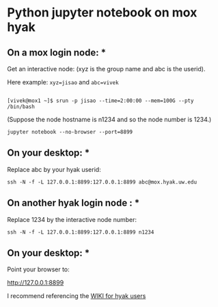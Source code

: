 # Python jupyter notebook on mox hyak
## On a mox login node: *

Get an interactive node: (xyz is the group name and abc is the userid).

Here example: ```xyz=jisao``` and ```abc=vivek```
```

[vivek@mox1 ~]$ srun -p jisao --time=2:00:00 --mem=100G --pty /bin/bash
```

(Suppose the node hostname is n1234 and so the node number is 1234.)
```
jupyter notebook --no-browser --port=8899
```

## On your desktop: *

Replace abc by your hyak userid:
```
ssh -N -f -L 127.0.0.1:8899:127.0.0.1:8899 abc@mox.hyak.uw.edu
```

## On another hyak login node : *

Replace 1234 by the interactive node number:
```
ssh -N -f -L 127.0.0.1:8899:127.0.0.1:8899 n1234
```

## On your desktop: *
 
 Point your browser to:

http://127.0.0.1:8899

I recommend referencing the [WIKI for hyak users](https://wiki.cac.washington.edu/display/hyakusers/Mox_ipython_jupyter)  
